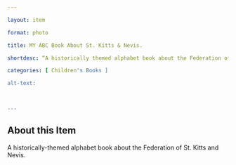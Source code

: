 ```yaml
--- 

layout: item 

format: photo 

title: MY ABC Book About St. Kitts & Nevis.

shortdesc: “A historically themed alphabet book about the Federation of St. Kitts and Nevis.” 

categories: [ Children's Books ] 

alt-text:  

 

--- 
```


## About this Item 

A historically-themed alphabet book about the Federation of St. Kitts and Nevis.
